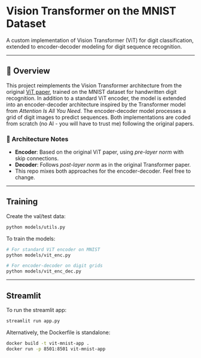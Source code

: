 # Vision Transformer on the MNIST Dataset

A custom implementation of Vision Transformer (ViT) for digit classification, extended to encoder-decoder modeling for digit sequence recognition.

---

## 🚀 Overview

This project reimplements the Vision Transformer architecture from the original [ViT paper](https://arxiv.org/abs/2010.11929), trained on the MNIST dataset for handwritten digit recognition. In addition to a standard ViT encoder, the model is extended into an encoder-decoder architecture inspired by the Transformer model from *Attention Is All You Need*. The encoder-decoder model processes a grid of digit images to predict sequences. Both implementations are coded from scratch (no AI - you will have to trust me) following the original papers.

### 🔧 Architecture Notes

- **Encoder**: Based on the original ViT paper, using *pre-layer norm* with skip connections.
- **Decoder**: Follows *post-layer norm* as in the original Transformer paper.
- This repo mixes both approaches for the encoder-decoder. Feel free to change. 

---

## Training

Create the val/test data: 
```bash
python models/utils.py
```

To train the models:

```bash
# For standard ViT encoder on MNIST
python models/vit_enc.py

# For encoder-decoder on digit grids
python models/vit_enc_dec.py
```

---

## Streamlit

To run the streamlit app:

```bash
streamlit run app.py
```

Alternatively, the Dockerfile is standalone:

```bash
docker build -t vit-mnist-app .
docker run -p 8501:8501 vit-mnist-app



